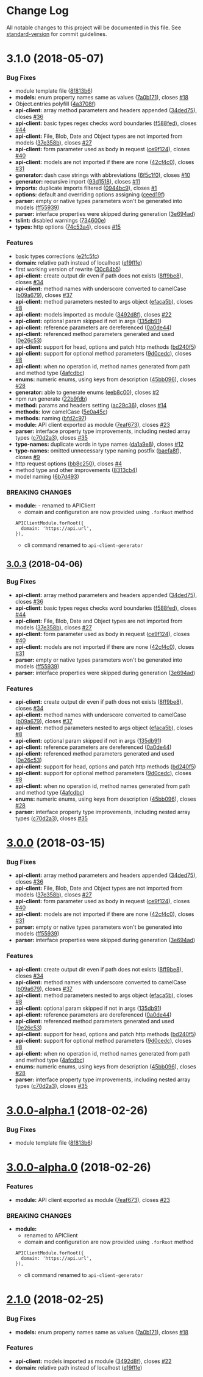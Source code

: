 # Change Log

All notable changes to this project will be documented in this file. See [standard-version](https://github.com/conventional-changelog/standard-version) for commit guidelines.

<a name="3.1.0"></a>
# 3.1.0 (2018-05-07)


### Bug Fixes

* module template file ([8f813b6](https://github.com/resistancecanyon/ngx-swagger-client-generator/commit/8f813b6))
* **models:** enum property names same as values ([7a0b171](https://github.com/resistancecanyon/ngx-swagger-client-generator/commit/7a0b171)), closes [#18](https://github.com/resistancecanyon/ngx-swagger-client-generator/issues/18)
* Object.entries polyfill ([4a3708f](https://github.com/resistancecanyon/ngx-swagger-client-generator/commit/4a3708f))
* **api-client:** array method parameters and headers appended ([34ded75](https://github.com/resistancecanyon/ngx-swagger-client-generator/commit/34ded75)), closes [#36](https://github.com/resistancecanyon/ngx-swagger-client-generator/issues/36)
* **api-client:** basic types regex checks word boundaries ([f588fed](https://github.com/resistancecanyon/ngx-swagger-client-generator/commit/f588fed)), closes [#44](https://github.com/resistancecanyon/ngx-swagger-client-generator/issues/44)
* **api-client:** File, Blob, Date and Object types are not imported from models ([37e358b](https://github.com/resistancecanyon/ngx-swagger-client-generator/commit/37e358b)), closes [#27](https://github.com/resistancecanyon/ngx-swagger-client-generator/issues/27)
* **api-client:** form parameter used as body in request ([ce9f124](https://github.com/resistancecanyon/ngx-swagger-client-generator/commit/ce9f124)), closes [#40](https://github.com/resistancecanyon/ngx-swagger-client-generator/issues/40)
* **api-client:** models are not imported if there are none ([42cf4c0](https://github.com/resistancecanyon/ngx-swagger-client-generator/commit/42cf4c0)), closes [#31](https://github.com/resistancecanyon/ngx-swagger-client-generator/issues/31)
* **generator:** dash case strings with abbreviations ([6f5c1f0](https://github.com/resistancecanyon/ngx-swagger-client-generator/commit/6f5c1f0)), closes [#10](https://github.com/resistancecanyon/ngx-swagger-client-generator/issues/10)
* **generator:** recursive import ([93d1518](https://github.com/resistancecanyon/ngx-swagger-client-generator/commit/93d1518)), closes [#11](https://github.com/resistancecanyon/ngx-swagger-client-generator/issues/11)
* **imports:** duplicate imports filtered ([0944bc9](https://github.com/resistancecanyon/ngx-swagger-client-generator/commit/0944bc9)), closes [#1](https://github.com/resistancecanyon/ngx-swagger-client-generator/issues/1)
* **options:** default and overriding options assigning ([ceed19f](https://github.com/resistancecanyon/ngx-swagger-client-generator/commit/ceed19f))
* **parser:** empty or native types parameters won't be generated into models ([ff55939](https://github.com/resistancecanyon/ngx-swagger-client-generator/commit/ff55939))
* **parser:** interface properties were skipped during generation ([3e694ad](https://github.com/resistancecanyon/ngx-swagger-client-generator/commit/3e694ad))
* **tslint:** disabled warnings ([734600e](https://github.com/resistancecanyon/ngx-swagger-client-generator/commit/734600e))
* **types:** http options ([74c53a4](https://github.com/resistancecanyon/ngx-swagger-client-generator/commit/74c53a4)), closes [#15](https://github.com/resistancecanyon/ngx-swagger-client-generator/issues/15)


### Features

* basic types corrections ([e2fc5fc](https://github.com/resistancecanyon/ngx-swagger-client-generator/commit/e2fc5fc))
* **domain:** relative path instead of localhost ([e19fffe](https://github.com/resistancecanyon/ngx-swagger-client-generator/commit/e19fffe))
* first working version of rewrite ([30c84b5](https://github.com/resistancecanyon/ngx-swagger-client-generator/commit/30c84b5))
* **api-client:** create output dir even if path does not exists ([8ff9be8](https://github.com/resistancecanyon/ngx-swagger-client-generator/commit/8ff9be8)), closes [#34](https://github.com/resistancecanyon/ngx-swagger-client-generator/issues/34)
* **api-client:** method names with underscore converted to camelCase ([b09a679](https://github.com/resistancecanyon/ngx-swagger-client-generator/commit/b09a679)), closes [#37](https://github.com/resistancecanyon/ngx-swagger-client-generator/issues/37)
* **api-client:** method parameters nested to args object ([efaca5b](https://github.com/resistancecanyon/ngx-swagger-client-generator/commit/efaca5b)), closes [#8](https://github.com/resistancecanyon/ngx-swagger-client-generator/issues/8)
* **api-client:** models imported as module ([3492d8f](https://github.com/resistancecanyon/ngx-swagger-client-generator/commit/3492d8f)), closes [#22](https://github.com/resistancecanyon/ngx-swagger-client-generator/issues/22)
* **api-client:** optional param skipped if not in args ([135db91](https://github.com/resistancecanyon/ngx-swagger-client-generator/commit/135db91))
* **api-client:** reference parameters are dereferenced ([0a0de44](https://github.com/resistancecanyon/ngx-swagger-client-generator/commit/0a0de44))
* **api-client:** referenced method parameters generated and used ([0e26c53](https://github.com/resistancecanyon/ngx-swagger-client-generator/commit/0e26c53))
* **api-client:** support for head, options and patch http methods ([bd240f5](https://github.com/resistancecanyon/ngx-swagger-client-generator/commit/bd240f5))
* **api-client:** support for optional method parameters ([9d0cedc](https://github.com/resistancecanyon/ngx-swagger-client-generator/commit/9d0cedc)), closes [#8](https://github.com/resistancecanyon/ngx-swagger-client-generator/issues/8)
* **api-client:** when no operation id, method names generated from path and method type ([4afcdbc](https://github.com/resistancecanyon/ngx-swagger-client-generator/commit/4afcdbc))
* **enums:** numeric enums, using keys from description ([45bb096](https://github.com/resistancecanyon/ngx-swagger-client-generator/commit/45bb096)), closes [#28](https://github.com/resistancecanyon/ngx-swagger-client-generator/issues/28)
* **generator:** able to generate enums ([eeb8c00](https://github.com/resistancecanyon/ngx-swagger-client-generator/commit/eeb8c00)), closes [#2](https://github.com/resistancecanyon/ngx-swagger-client-generator/issues/2)
* npm run generate ([22b9fdb](https://github.com/resistancecanyon/ngx-swagger-client-generator/commit/22b9fdb))
* **method:** params and headers setting ([ac29c36](https://github.com/resistancecanyon/ngx-swagger-client-generator/commit/ac29c36)), closes [#14](https://github.com/resistancecanyon/ngx-swagger-client-generator/issues/14)
* **methods:** low camelCase ([5e0a45c](https://github.com/resistancecanyon/ngx-swagger-client-generator/commit/5e0a45c))
* **methods:** naming ([bfd2c97](https://github.com/resistancecanyon/ngx-swagger-client-generator/commit/bfd2c97))
* **module:** API client exported as module ([7eaf673](https://github.com/resistancecanyon/ngx-swagger-client-generator/commit/7eaf673)), closes [#23](https://github.com/resistancecanyon/ngx-swagger-client-generator/issues/23)
* **parser:** interface property type improvements, including nested array types ([c70d2a3](https://github.com/resistancecanyon/ngx-swagger-client-generator/commit/c70d2a3)), closes [#35](https://github.com/resistancecanyon/ngx-swagger-client-generator/issues/35)
* **type-names:** duplicate words in type names ([da1a9e8](https://github.com/resistancecanyon/ngx-swagger-client-generator/commit/da1a9e8)), closes [#12](https://github.com/resistancecanyon/ngx-swagger-client-generator/issues/12)
* **type-names:** omitted unnecessary type naming postfix ([baefa8f](https://github.com/resistancecanyon/ngx-swagger-client-generator/commit/baefa8f)), closes [#9](https://github.com/resistancecanyon/ngx-swagger-client-generator/issues/9)
* http request options ([bb8c250](https://github.com/resistancecanyon/ngx-swagger-client-generator/commit/bb8c250)), closes [#4](https://github.com/resistancecanyon/ngx-swagger-client-generator/issues/4)
* method type and other improvements ([8313cb4](https://github.com/resistancecanyon/ngx-swagger-client-generator/commit/8313cb4))
* model naming ([6b7d493](https://github.com/resistancecanyon/ngx-swagger-client-generator/commit/6b7d493))


### BREAKING CHANGES

* **module:**   - renamed to APIClient
  - domain and configuration are now provided using `.forRoot` method
  ```
  APIClientModule.forRoot({
    domain: 'https://api.url',
  }),
  ```
  - cli command renamed to `api-client-generator`



<a name="3.0.3"></a>
## [3.0.3](https://github.com/flowup/api-client-generator/compare/3.0.0-alpha.1...3.0.3) (2018-04-06)


### Bug Fixes

* **api-client:** array method parameters and headers appended ([34ded75](https://github.com/flowup/api-client-generator/commit/34ded75)), closes [#36](https://github.com/flowup/api-client-generator/issues/36)
* **api-client:** basic types regex checks word boundaries ([f588fed](https://github.com/flowup/api-client-generator/commit/f588fed)), closes [#44](https://github.com/flowup/api-client-generator/issues/44)
* **api-client:** File, Blob, Date and Object types are not imported from models ([37e358b](https://github.com/flowup/api-client-generator/commit/37e358b)), closes [#27](https://github.com/flowup/api-client-generator/issues/27)
* **api-client:** form parameter used as body in request ([ce9f124](https://github.com/flowup/api-client-generator/commit/ce9f124)), closes [#40](https://github.com/flowup/api-client-generator/issues/40)
* **api-client:** models are not imported if there are none ([42cf4c0](https://github.com/flowup/api-client-generator/commit/42cf4c0)), closes [#31](https://github.com/flowup/api-client-generator/issues/31)
* **parser:** empty or native types parameters won't be generated into models ([ff55939](https://github.com/flowup/api-client-generator/commit/ff55939))
* **parser:** interface properties were skipped during generation ([3e694ad](https://github.com/flowup/api-client-generator/commit/3e694ad))


### Features

* **api-client:** create output dir even if path does not exists ([8ff9be8](https://github.com/flowup/api-client-generator/commit/8ff9be8)), closes [#34](https://github.com/flowup/api-client-generator/issues/34)
* **api-client:** method names with underscore converted to camelCase ([b09a679](https://github.com/flowup/api-client-generator/commit/b09a679)), closes [#37](https://github.com/flowup/api-client-generator/issues/37)
* **api-client:** method parameters nested to args object ([efaca5b](https://github.com/flowup/api-client-generator/commit/efaca5b)), closes [#8](https://github.com/flowup/api-client-generator/issues/8)
* **api-client:** optional param skipped if not in args ([135db91](https://github.com/flowup/api-client-generator/commit/135db91))
* **api-client:** reference parameters are dereferenced ([0a0de44](https://github.com/flowup/api-client-generator/commit/0a0de44))
* **api-client:** referenced method parameters generated and used ([0e26c53](https://github.com/flowup/api-client-generator/commit/0e26c53))
* **api-client:** support for head, options and patch http methods ([bd240f5](https://github.com/flowup/api-client-generator/commit/bd240f5))
* **api-client:** support for optional method parameters ([9d0cedc](https://github.com/flowup/api-client-generator/commit/9d0cedc)), closes [#8](https://github.com/flowup/api-client-generator/issues/8)
* **api-client:** when no operation id, method names generated from path and method type ([4afcdbc](https://github.com/flowup/api-client-generator/commit/4afcdbc))
* **enums:** numeric enums, using keys from description ([45bb096](https://github.com/flowup/api-client-generator/commit/45bb096)), closes [#28](https://github.com/flowup/api-client-generator/issues/28)
* **parser:** interface property type improvements, including nested array types ([c70d2a3](https://github.com/flowup/api-client-generator/commit/c70d2a3)), closes [#35](https://github.com/flowup/api-client-generator/issues/35)



<a name="3.0.0"></a>
# [3.0.0](https://github.com/flowup/api-client-generator/compare/3.0.0-alpha.1...3.0.0) (2018-03-15)


### Bug Fixes

* **api-client:** array method parameters and headers appended ([34ded75](https://github.com/flowup/api-client-generator/commit/34ded75)), closes [#36](https://github.com/flowup/api-client-generator/issues/36)
* **api-client:** File, Blob, Date and Object types are not imported from models ([37e358b](https://github.com/flowup/api-client-generator/commit/37e358b)), closes [#27](https://github.com/flowup/api-client-generator/issues/27)
* **api-client:** form parameter used as body in request ([ce9f124](https://github.com/flowup/api-client-generator/commit/ce9f124)), closes [#40](https://github.com/flowup/api-client-generator/issues/40)
* **api-client:** models are not imported if there are none ([42cf4c0](https://github.com/flowup/api-client-generator/commit/42cf4c0)), closes [#31](https://github.com/flowup/api-client-generator/issues/31)
* **parser:** empty or native types parameters won't be generated into models ([ff55939](https://github.com/flowup/api-client-generator/commit/ff55939))
* **parser:** interface properties were skipped during generation ([3e694ad](https://github.com/flowup/api-client-generator/commit/3e694ad))


### Features

* **api-client:** create output dir even if path does not exists ([8ff9be8](https://github.com/flowup/api-client-generator/commit/8ff9be8)), closes [#34](https://github.com/flowup/api-client-generator/issues/34)
* **api-client:** method names with underscore converted to camelCase ([b09a679](https://github.com/flowup/api-client-generator/commit/b09a679)), closes [#37](https://github.com/flowup/api-client-generator/issues/37)
* **api-client:** method parameters nested to args object ([efaca5b](https://github.com/flowup/api-client-generator/commit/efaca5b)), closes [#8](https://github.com/flowup/api-client-generator/issues/8)
* **api-client:** optional param skipped if not in args ([135db91](https://github.com/flowup/api-client-generator/commit/135db91))
* **api-client:** reference parameters are dereferenced ([0a0de44](https://github.com/flowup/api-client-generator/commit/0a0de44))
* **api-client:** referenced method parameters generated and used ([0e26c53](https://github.com/flowup/api-client-generator/commit/0e26c53))
* **api-client:** support for head, options and patch http methods ([bd240f5](https://github.com/flowup/api-client-generator/commit/bd240f5))
* **api-client:** support for optional method parameters ([9d0cedc](https://github.com/flowup/api-client-generator/commit/9d0cedc)), closes [#8](https://github.com/flowup/api-client-generator/issues/8)
* **api-client:** when no operation id, method names generated from path and method type ([4afcdbc](https://github.com/flowup/api-client-generator/commit/4afcdbc))
* **enums:** numeric enums, using keys from description ([45bb096](https://github.com/flowup/api-client-generator/commit/45bb096)), closes [#28](https://github.com/flowup/api-client-generator/issues/28)
* **parser:** interface property type improvements, including nested array types ([c70d2a3](https://github.com/flowup/api-client-generator/commit/c70d2a3)), closes [#35](https://github.com/flowup/api-client-generator/issues/35)



<a name="3.0.0-alpha.1"></a>
# [3.0.0-alpha.1](https://github.com/flowup/api-client-generator/compare/3.0.0-alpha.0...3.0.0-alpha.1) (2018-02-26)


### Bug Fixes

* module template file ([8f813b6](https://github.com/flowup/api-client-generator/commit/8f813b6))



<a name="3.0.0-alpha.0"></a>
# [3.0.0-alpha.0](https://github.com/flowup/api-client-generator/compare/2.1.0...3.0.0-alpha.0) (2018-02-26)


### Features

* **module:** API client exported as module ([7eaf673](https://github.com/flowup/api-client-generator/commit/7eaf673)), closes [#23](https://github.com/flowup/api-client-generator/issues/23)


### BREAKING CHANGES

* **module:**
  - renamed to APIClient
  - domain and configuration are now provided using `.forRoot` method
  ```
  APIClientModule.forRoot({
    domain: 'https://api.url',
  }),
  ```
  - cli command renamed to `api-client-generator`



<a name="2.1.0"></a>
# [2.1.0](https://github.com/flowup/api-client-generator/compare/2.0.1...2.1.0) (2018-02-25)


### Bug Fixes

* **models:** enum property names same as values ([7a0b171](https://github.com/flowup/api-client-generator/commit/7a0b171)), closes [#18](https://github.com/flowup/api-client-generator/issues/18)


### Features

* **api-client:** models imported as module ([3492d8f](https://github.com/flowup/api-client-generator/commit/3492d8f)), closes [#22](https://github.com/flowup/api-client-generator/issues/22)
* **domain:** relative path instead of localhost ([e19fffe](https://github.com/flowup/api-client-generator/commit/e19fffe))
